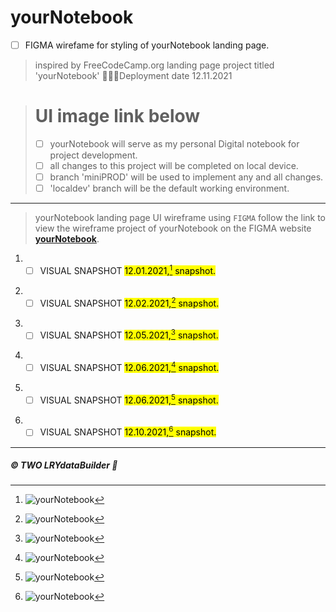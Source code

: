 # yourNotebook

- [ ] FIGMA wirefame for styling of yourNotebook landing page.
>inspired by FreeCodeCamp.org landing page project titled 'yourNotebook'
>👩🏽‍💻Deployment date 12.11.2021


> # UI image link below
> 
> - [ ] yourNotebook will serve as my personal Digital notebook for project development.
> - [ ] all changes to this project will be completed on local device.
> - [ ] branch 'miniPROD' will be used to implement any and all changes.
> - [ ] 'localdev' branch will be the default working environment. 

---

>yourNotebook landing page UI wireframe using <code>FIGMA</code>
>follow the link to view the wireframe project of yourNotebook on the FIGMA website **[yourNotebook](https://www.figma.com/file/sjeVJUSRqkolQCd6mrtYJP/yourNotebook?node-id=0%3A1)**.

1. - [ ] VISUAL SNAPSHOT <mark>12.01.2021,[^1] snapshot.</mark> 
[^1]: ![yourNotebook](https://github.com/TWOdunlami/yourNotebook/blob/miniPROD/images/snapshot12012021.png)
2. - [ ] VISUAL SNAPSHOT <mark>12.02.2021,[^2] snapshot.</mark> 
[^2]: ![yourNotebook](https://github.com/TWOdunlami/yourNotebook/blob/miniPROD/images/snapshot12022021.png)
3. - [ ] VISUAL SNAPSHOT <mark>12.05.2021,[^3] snapshot.</mark> 
[^3]: ![yourNotebook](https://github.com/TWOdunlami/yourNotebook/blob/miniPROD/images/snapshot12052021.png)
4. - [ ] VISUAL SNAPSHOT <mark>12.06.2021,[^4] snapshot.</mark> 
[^4]: ![yourNotebook](https://github.com/TWOdunlami/yourNotebook/blob/miniPROD/images/snapshot12062021.png)
5. - [ ] VISUAL SNAPSHOT <mark>12.06.2021,[^5] snapshot.</mark> 
[^5]: ![yourNotebook](https://github.com/TWOdunlami/yourNotebook/blob/miniPROD/images/snapshot12062021-2.png)
6. - [ ] VISUAL SNAPSHOT <mark>12.10.2021,[^6] snapshot.</mark> 
[^6]: ![yourNotebook](https://github.com/TWOdunlami/yourNotebook/blob/miniPROD/images/snapshot12102021.png)
---
##### ©️ TWO LRYdataBuilder 🤖
